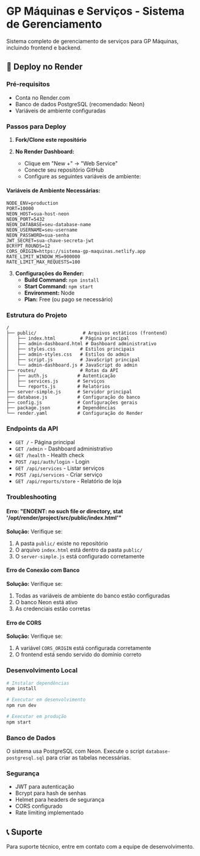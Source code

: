 # GP Máquinas e Serviços - Sistema de Gerenciamento

Sistema completo de gerenciamento de serviços para GP Máquinas, incluindo frontend e backend.

## 🚀 Deploy no Render

### Pré-requisitos
- Conta no Render.com
- Banco de dados PostgreSQL (recomendado: Neon)
- Variáveis de ambiente configuradas

### Passos para Deploy

1. **Fork/Clone este repositório**

2. **No Render Dashboard:**
   - Clique em "New +" → "Web Service"
   - Conecte seu repositório GitHub
   - Configure as seguintes variáveis de ambiente:

#### Variáveis de Ambiente Necessárias:
```env
NODE_ENV=production
PORT=10000
NEON_HOST=sua-host-neon
NEON_PORT=5432
NEON_DATABASE=seu-database-name
NEON_USERNAME=seu-username
NEON_PASSWORD=sua-senha
JWT_SECRET=sua-chave-secreta-jwt
BCRYPT_ROUNDS=12
CORS_ORIGIN=https://sistema-gp-maquinas.netlify.app
RATE_LIMIT_WINDOW_MS=900000
RATE_LIMIT_MAX_REQUESTS=100
```

3. **Configurações do Render:**
   - **Build Command:** `npm install`
   - **Start Command:** `npm start`
   - **Environment:** Node
   - **Plan:** Free (ou pago se necessário)

### Estrutura do Projeto

```
/
├── public/                 # Arquivos estáticos (frontend)
│   ├── index.html         # Página principal
│   ├── admin-dashboard.html # Dashboard administrativo
│   ├── styles.css         # Estilos principais
│   ├── admin-styles.css   # Estilos do admin
│   ├── script.js          # JavaScript principal
│   └── admin-dashboard.js # JavaScript do admin
├── routes/                # Rotas da API
│   ├── auth.js           # Autenticação
│   ├── services.js       # Serviços
│   └── reports.js        # Relatórios
├── server-simple.js      # Servidor principal
├── database.js           # Configuração do banco
├── config.js             # Configurações gerais
├── package.json          # Dependências
└── render.yaml           # Configuração do Render
```

### Endpoints da API

- `GET /` - Página principal
- `GET /admin` - Dashboard administrativo
- `GET /health` - Health check
- `POST /api/auth/login` - Login
- `GET /api/services` - Listar serviços
- `POST /api/services` - Criar serviço
- `GET /api/reports/store` - Relatório de loja

### Troubleshooting

#### Erro: "ENOENT: no such file or directory, stat '/opt/render/project/src/public/index.html'"

**Solução:** Verifique se:
1. A pasta `public/` existe no repositório
2. O arquivo `index.html` está dentro da pasta `public/`
3. O `server-simple.js` está configurado corretamente

#### Erro de Conexão com Banco

**Solução:** Verifique se:
1. Todas as variáveis de ambiente do banco estão configuradas
2. O banco Neon está ativo
3. As credenciais estão corretas

#### Erro de CORS

**Solução:** Verifique se:
1. A variável `CORS_ORIGIN` está configurada corretamente
2. O frontend está sendo servido do domínio correto

### Desenvolvimento Local

```bash
# Instalar dependências
npm install

# Executar em desenvolvimento
npm run dev

# Executar em produção
npm start
```

### Banco de Dados

O sistema usa PostgreSQL com Neon. Execute o script `database-postgresql.sql` para criar as tabelas necessárias.

### Segurança

- JWT para autenticação
- Bcrypt para hash de senhas
- Helmet para headers de segurança
- CORS configurado
- Rate limiting implementado

## 📞 Suporte

Para suporte técnico, entre em contato com a equipe de desenvolvimento.
